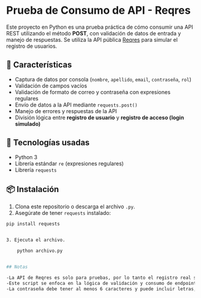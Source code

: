 # Prueba de Consumo de API - Reqres

Este proyecto en Python es una prueba práctica de cómo consumir una API REST utilizando el método **POST**, con validación de datos de entrada y manejo de respuestas. Se utiliza la API pública [Reqres](https://reqres.in/) para simular el registro de usuarios.

## 🚀 Características

- Captura de datos por consola (`nombre`, `apellido`, `email`, `contraseña`, `rol`)
- Validación de campos vacíos
- Validación de formato de correo y contraseña con expresiones regulares
- Envío de datos a la API mediante `requests.post()`
- Manejo de errores y respuestas de la API
- División lógica entre **registro de usuario** y **registro de acceso (login simulado)**

## 🧰 Tecnologías usadas

- Python 3
- Librería estándar `re` (expresiones regulares)
- Librería `requests`

## 📦 Instalación

1. Clona este repositorio o descarga el archivo `.py`.
2. Asegúrate de tener `requests` instalado:

```bash
pip install requests


3. Ejecuta el archivo.

    python archivo.py


## Notas

-La API de Reqres es solo para pruebas, por lo tanto el registro real solo funciona con algunos emails predefinidos.
-Este script se enfoca en la lógica de validación y consumo de endpoints separados para usuario y autenticación.
-La contraseña debe tener al menos 6 caracteres y puede incluir letras, números y símbolos especiales (@#$%^&+=).
